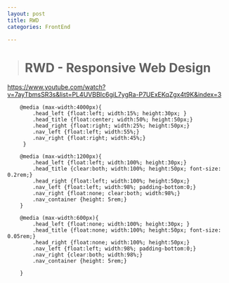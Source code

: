 ```yaml
---
layout: post
title: RWD
categories: FrontEnd

---
```


> # RWD - Responsive Web Design
https://www.youtube.com/watch?v=7ayTbmsSR3s&list=PL4UVBBIc6giL7ygRa-P7UExEKqZgx4t9K&index=3


        @media (max-width:4000px){
            .head_left {float:left; width:15%; height:30px; }
            .head_title {float:center; width:50%; height:50px;}
            .head_right {float:right; width:25%; height:50px;}
            .nav_left {float:left; width:55%;}
            .nav_right {float:right; width:45%;}
         }

        @media (max-width:1200px){
            .head_left {float:left; width:100%; height:30px;}
            .head_title {clear:both; width:100%; height:50px; font-size: 0.2rem;}
            .head_right {float:left; width:100%; height:50px;}
            .nav_left {float:left; width:98%; padding-bottom:0;}
            .nav_right {float:none; clear:both; width:98%;}
            .nav_container {height: 5rem;}
        }

        @media (max-width:600px){
            .head_left {float:none; width:100%; height:30px; }
            .head_title {float:none; width:100%; height:50px; font-size: 0.05rem;}
            .head_right {float:none; width:100%; height:50px;}
            .nav_left {float:left; width:98%; padding-bottom:0;}
            .nav_right {clear:both; width:98%;}
            .nav_container {height: 5rem;}

        }
